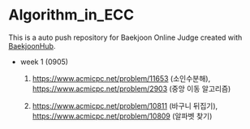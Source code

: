 # Algorithm_in_ECC
This is a auto push repository for Baekjoon Online Judge created with [BaekjoonHub](https://github.com/BaekjoonHub/BaekjoonHub).

* week 1 (0905)
  
  1) https://www.acmicpc.net/problem/11653 (소인수분해), 
  https://www.acmicpc.net/problem/2903 (중앙 이동 알고리즘)

  2) https://www.acmicpc.net/problem/10811 (바구니 뒤집기), 
  https://www.acmicpc.net/problem/10809 (알파벳 찾기)
